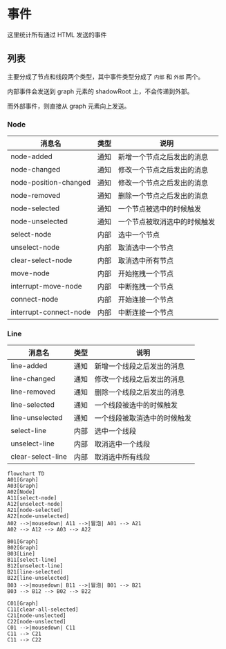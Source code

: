 # 事件

这里统计所有通过 HTML 发送的事件

## 列表

主要分成了节点和线段两个类型，其中事件类型分成了 `内部` 和 `外部` 两个。

内部事件会发送到 graph 元素的 shadowRoot 上，不会传递到外部。

而外部事件，则直接从 graph 元素向上发送。

### Node

| 消息名 | 类型 | 说明 |
|----|----|----|
| node-added               | 通知 | 新增一个节点之后发出的消息
| node-changed             | 通知 | 修改一个节点之后发出的消息
| node-position-changed    | 通知 | 修改一个节点之后发出的消息
| node-removed             | 通知 | 删除一个节点之后发出的消息
| node-selected            | 通知 | 一个节点被选中的时候触发
| node-unselected          | 通知 | 一个节点被取消选中的时候触发
| select-node              | 内部 | 选中一个节点
| unselect-node            | 内部 | 取消选中一个节点
| clear-select-node        | 内部 | 取消选中所有节点
| move-node                | 内部 | 开始拖拽一个节点
| interrupt-move-node      | 内部 | 中断拖拽一个节点
| connect-node             | 内部 | 开始连接一个节点
| interrupt-connect-node   | 内部 | 中断连接一个节点

### Line

| 消息名 | 类型 | 说明 |
|----|----|----|
| line-added               | 通知 | 新增一个线段之后发出的消息
| line-changed             | 通知 | 修改一个线段之后发出的消息
| line-removed             | 通知 | 删除一个线段之后发出的消息
| line-selected            | 通知 | 一个线段被选中的时候触发
| line-unselected          | 通知 | 一个线段被取消选中的时候触发
| select-line              | 内部 | 选中一个线段
| unselect-line            | 内部 | 取消选中一个线段
| clear-select-line        | 内部 | 取消选中所有线段

```mermaid
flowchart TD
A01[Graph]
A03[Graph]
A02[Node]
A11[select-node]
A12[unselect-node]
A21[node-selected]
A22[node-unselected]
A02 -->|mousedown| A11 -->|冒泡| A01 --> A21
A02 --> A12 --> A03 --> A22

B01[Graph]
B02[Graph]
B03[Line]
B11[select-line]
B12[unselect-line]
B21[line-selected]
B22[line-unselected]
B03 -->|mousedown| B11 -->|冒泡| B01 --> B21
B03 --> B12 --> B02 --> B22

C01[Graph]
C11[clear-all-selected]
C21[node-unslected]
C22[node-unslected]
C01 -->|mousedown| C11
C11 --> C21
C11 --> C22
```